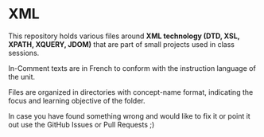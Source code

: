 # XML

This repository holds various files around **XML technology (DTD, XSL, XPATH, XQUERY, JDOM)** that are part of small projects used in class sessions. 

In-Comment texts are in French to conform with the instruction language of the unit.

Files are organized in directories with concept-name format, indicating the focus and learning objective of the folder.

In case you have found something wrong and would like to fix it or point it out use the GitHub Issues or Pull Requests ;)
